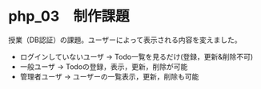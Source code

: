 # php_03　制作課題
授業（DB認証）の課題。ユーザーによって表示される内容を変えました。
- ログインしていないユーザ -> Todo一覧を見るだけ(登録，更新&削除不可)
- 一般ユーザ -> Todoの登録，表示，更新，削除が可能
- 管理者ユーザ -> ユーザーの一覧表示，更新，削除も可能